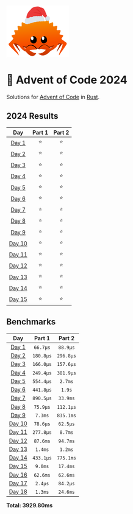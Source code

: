 <img src="./.assets/christmas_ferris.png" width="164">

# 🎄 Advent of Code 2024

Solutions for [Advent of Code](https://adventofcode.com/) in [Rust](https://www.rust-lang.org/).

<!--- advent_readme_stars table --->
## 2024 Results

| Day | Part 1 | Part 2 |
| :---: | :---: | :---: |
| [Day 1](https://adventofcode.com/2024/day/1) | ⭐ | ⭐ |
| [Day 2](https://adventofcode.com/2024/day/2) | ⭐ | ⭐ |
| [Day 3](https://adventofcode.com/2024/day/3) | ⭐ | ⭐ |
| [Day 4](https://adventofcode.com/2024/day/4) | ⭐ | ⭐ |
| [Day 5](https://adventofcode.com/2024/day/5) | ⭐ | ⭐ |
| [Day 6](https://adventofcode.com/2024/day/6) | ⭐ | ⭐ |
| [Day 7](https://adventofcode.com/2024/day/7) | ⭐ | ⭐ |
| [Day 8](https://adventofcode.com/2024/day/8) | ⭐ | ⭐ |
| [Day 9](https://adventofcode.com/2024/day/9) | ⭐ | ⭐ |
| [Day 10](https://adventofcode.com/2024/day/10) | ⭐ | ⭐ |
| [Day 11](https://adventofcode.com/2024/day/11) | ⭐ | ⭐ |
| [Day 12](https://adventofcode.com/2024/day/12) | ⭐ | ⭐ |
| [Day 13](https://adventofcode.com/2024/day/13) | ⭐ | ⭐ |
| [Day 14](https://adventofcode.com/2024/day/14) | ⭐ | ⭐ |
| [Day 15](https://adventofcode.com/2024/day/15) | ⭐ | ⭐ |
<!--- advent_readme_stars table --->

<!--- benchmarking table --->
## Benchmarks

| Day | Part 1 | Part 2 |
| :---: | :---: | :---:  |
| [Day 1](./src/bin/01.rs) | `66.7µs` | `88.9µs` |
| [Day 2](./src/bin/02.rs) | `180.8µs` | `296.8µs` |
| [Day 3](./src/bin/03.rs) | `166.0µs` | `157.6µs` |
| [Day 4](./src/bin/04.rs) | `249.4µs` | `381.9µs` |
| [Day 5](./src/bin/05.rs) | `554.4µs` | `2.7ms` |
| [Day 6](./src/bin/06.rs) | `441.8µs` | `1.9s` |
| [Day 7](./src/bin/07.rs) | `890.5µs` | `33.9ms` |
| [Day 8](./src/bin/08.rs) | `75.9µs` | `112.1µs` |
| [Day 9](./src/bin/09.rs) | `7.3ms` | `835.1ms` |
| [Day 10](./src/bin/10.rs) | `78.6µs` | `62.5µs` |
| [Day 11](./src/bin/11.rs) | `277.8µs` | `8.7ms` |
| [Day 12](./src/bin/12.rs) | `87.6ms` | `94.7ms` |
| [Day 13](./src/bin/13.rs) | `1.4ms` | `1.2ms` |
| [Day 14](./src/bin/14.rs) | `433.1µs` | `775.1ms` |
| [Day 15](./src/bin/15.rs) | `9.0ms` | `17.4ms` |
| [Day 16](./src/bin/16.rs) | `62.6ms` | `62.6ms` |
| [Day 17](./src/bin/17.rs) | `2.4µs` | `84.2µs` |
| [Day 18](./src/bin/18.rs) | `1.3ms` | `24.6ms` |

**Total: 3929.80ms**
<!--- benchmarking table --->
